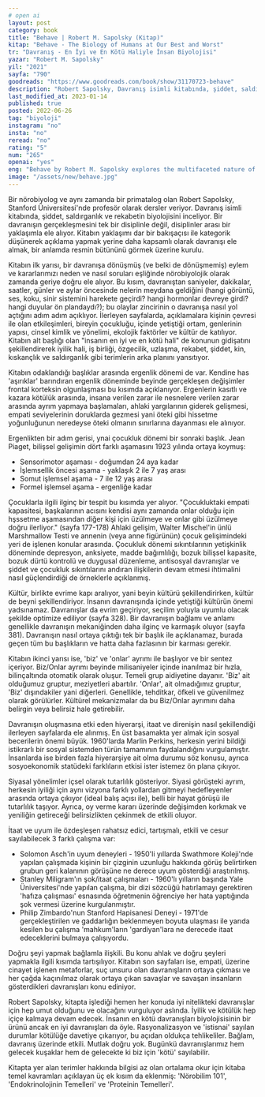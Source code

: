 ```yaml
---
# open ai
layout: post
category: book
title: "Behave | Robert M. Sapolsky (Kitap)"
kitap: "Behave - The Biology of Humans at Our Best and Worst"
tr: "Davranış - En İyi ve En Kötü Haliyle İnsan Biyolojisi"
yazar: "Robert M. Sapolsky"
yil: "2021"
sayfa: "790"
goodreads: "https://www.goodreads.com/book/show/31170723-behave"
description: "Robert Sapolsky, Davranış isimli kitabında, şiddet, saldırganlık ve rekabetin biyolojisini inceliyor. Bir davranışın gerçekleşmesini tek bir disiplinle değil, disiplinler arası bir yaklaşımla ele alıyor."
last_modified_at: 2023-01-14
published: true
posted: 2022-06-26
tag: "biyoloji"
instagram: "no"
insta: "no"
reread: "no"
rating: "5"
num: "265"
openai: "yes"
eng: "Behave by Robert M. Sapolsky explores the multifaceted nature of human behavior, delving into the intricate interplay between biology, environment, and culture that shapes our actions."
image: "/assets/new/behave.jpg"
---
```


Bir nörobiyolog ve aynı zamanda bir primatalog olan Robert Sapolsky, Stanford Üniversitesi'nde profesör olarak dersler veriyor. Davranış isimli kitabında, şiddet, saldırganlık ve rekabetin biyolojisini inceliyor. Bir davranışın gerçekleşmesini tek bir disiplinle değil, disiplinler arası bir yaklaşımla ele alıyor. Kitabın yaklaşımı dar bir bakışaçısı ile kategorik düşünerek açıklama yapmak yerine daha kapsamlı olarak davranışı ele almak, bir anlamda resmin bütününü görmek üzerine kurulu. 

Kitabın ilk yarısı, bir davranışa dönüşmüş (ve belki de dönüşmemiş) eylem ve kararlarımızı neden ve nasıl soruları eşliğinde nörobiyolojik olarak zamanda geriye doğru ele alıyor. Bu kısım, davranıştan saniyeler, dakikalar, saatler, günler ve aylar öncesinde nelerin meydana geldiğini (hangi görüntü, ses, koku, sinir sistemini harekete geçirdi? hangi hormonlar devreye girdi? hangi duyular ön plandaydı?); bu olaylar zincirinin o davranışa nasıl yol açtığını adım adım açıklıyor. İlerleyen sayfalarda, açıklamalara kişinin çevresi ile olan etkileşimleri, bireyin çocukluğu, içinde yetiştiği ortam, genlerinin yapısı, cinsel kimlik ve yönelimi, ekolojik faktörler ve kültür de katılıyor. Kitabın alt başlığı olan "insanın en iyi ve en kötü hali" de konunun gidişatını şekillendirerek iyilik hali, iş birliği, özgecilik, uzlaşma, rekabet, şiddet, kin, kıskançlık ve saldırganlık gibi terimlerin arka planını yansıtıyor.

Kitabın odaklandığı başlıklar arasında ergenlik dönemi de var. Kendine has 'aşırıklar' barındıran ergenlik döneminde beyinde gerçekleşen değişimler frontal korteksin olgunlaşması bu kısımda açıklanıyor. Ergenlerin kasıtlı ve kazara kötülük arasında, insana verilen zarar ile nesnelere verilen zarar arasında ayrım yapmaya başlamaları, ahlaki yargılarının giderek gelişmesi, empati seviyelerinin doruklarda gezmesi yani öteki gibi hissetme yoğunluğunun neredeyse öteki olmanın sınırlarına dayanması ele alınıyor. 

Ergenlikten bir adım gerisi, ynai çocukluk dönemi bir sonraki başlık. Jean Piaget, bilişsel gelişimin dört farklı aşamasını 1923 yılında ortaya koymuş:
* Sensorimotor aşaması - doğumdan 24 aya kadar
* İşlemsellik öncesi aşama - yaklaşık 2 ile 7 yaş arası
* Somut işlemsel aşama - 7 ile 12 yaş arası
* Formel işlemsel aşama - ergenliğe kadar

Çocuklarla ilgili ilginç bir tespit bu kısımda yer alıyor. "Çocukluktaki empati kapasitesi, başkalarının acısını kendisi aynı zamanda onlar olduğu için hşssetme aşamasından diğer kişi için üzülmeye ve onlar gibi üzülmeye doğru ilerliyor." (sayfa 177-178) Ahlaki gelişim, Walter Mischel'in ünlü Marshmallow Testi ve annenin (veya anne figürünün) çocuk gelişimindeki yeri de işlenen konular arasında. Çocukluk dönemi sıkıntılarının yetişkinlik döneminde depresyon, anksiyete, madde bağımlılığı, bozuk bilişsel kapasite, bozuk dürtü kontrolü ve duygusal düzenleme, antisosyal davranışlar ve şiddet ve çocukluk sıkıntılarını andıran ilişkilerin devam etmesi ihtimalini nasıl güçlendirdiği de örneklerle açıklanmış.

Kültür, birlikte evrime kapı aralıyor, yani beyin kültürü şekillendirirken, kültür de beyni şekillendiriyor. İnsanın davranışında içinde yetiştiği kültürün önemi yadsınamaz. Davranışlar da evrim geçiriyor, seçilim yoluyla uyumlu olacak şekilde optimize ediliyor (sayfa 328). Bir davranışın bağlamı ve anlamı genellikle davranışın mekaniğinden daha ilginç ve karmaşık oluyor (sayfa 381). Davranışın nasıl ortaya çıktığı tek bir başlık ile açıklanamaz, burada geçen tüm bu başlıkların ve hatta daha fazlasının bir karması gerekir. 

Kitabın ikinci yarısı ise, 'biz' ve 'onlar' ayrımı ile başlıyor ve bir sentez içeriyor. Biz/Onlar ayrımı beyinde milisaniyeler içinde inanılmaz bir hızla, bilinçaltında otomatik olarak oluşur. Temeli grup aidiyetine dayanır. 'Biz' ait olduğumuz gruptur, meziyetleri abartılır. 'Onlar', ait olmadığımız gruptur, 'Biz' dışındakiler yani diğerleri. Genellikle, tehditkar, öfkeli ve güvenilmez olarak görülürler. Kültürel mekanizmalar da bu Biz/Onlar ayrımını daha belirgin veya belirsiz hale getirebilir. 

Davranışın oluşmasına etki eden hiyerarşi, itaat ve direnişin nasıl şekillendiği ilerleyen sayfalarda ele alınmış. En üst basamakta yer almak için sosyal becerilerin önemi büyük. 1960'larda Marlin Perkins, herkesin yerini bildiği istikrarlı bir sosyal sistemden türün tamamının faydalandığını vurgulamıştır. İnsanlarda ise birden fazla hiyerarşiye ait olma durumu söz konusu, ayrıca sosyoekonomik statüdeki farklıların etkisi ister istemez ön plana çıkıyor. 

Siyasal yönelimler içsel olarak tutarlılık gösteriyor. Siyasi görüşteki ayrım, herkesin iyiliği için aynı vizyona farklı yollardan gitmeyi hedefleyenler arasında ortaya çıkıyor (ideal balış açısı ile), belli bir hayat görüşü ile tutarlılık taşıyor. Ayrıca, oy verme kararı üzerinde değişimden korkmak ve yeniliğin getireceği belirsizlikten çekinmek de etkili oluyor. 

İtaat ve uyum ile özdeşleşen rahatsız edici, tartışmalı, etkili ve cesur sayılabilecek 3 farklı çalışma var:
* Solomon Asch'in uyum deneyleri - 1950'li yıllarda Swathmore Koleji'nde yapılan çalışmada kişinin bir çizginin uzunluğu hakkında görüş belirtirken grubun geri kalanının görüşüne ne derece uyum gösterdiği araştırılmış.
* Stanley Miligram'ın şok/itaat çalışmaları - 1960'lı yılların başında Yale Üniversitesi'nde yapılan çalışma, bir dizi sözcüğü hatırlamayı gerektiren 'hafıza çalışması' esnasında öğretmenin öğrenciye her hata yaptığında şok vermesi üzerine kurgulanmıştır. 
* Philip Zimbardo'nun Stanford Hapisanesi Deneyi - 1971'de gerçekleştirilen ve gaddarlığın beklenmeyen boyuta ulaşması ile yarıda kesilen bu çalışma 'mahkum'ların 'gardiyan'lara ne derecede itaat edeceklerini bulmaya çalışıyordu. 

Doğru şeyi yapmak bağlamla ilişkili. Bu konu ahlak ve doğru şeyleri yapmakla ilgili kısımda tartışılıyor. Kitabın son sayfaları ise, empati, üzerine cinayet işlenen metaforlar, suç unsuru olan davranışların ortaya çıkması ve her çağda kaçınılmaz olarak ortaya çıkan savaşlar ve savaşan insanların gösterdikleri davranışları konu ediniyor.

Robert Sapolsky, kitapta işlediği hemen her konuda iyi nitelikteki davranışlar için hep umut olduğunu ve olacağını vurguluyor aslında. İyilik ve kötülük hep içiçe kalmaya devam edecek. İnsanın en kötü davranışları biyolojisisinin bir ürünü ancak en iyi davranışları da öyle. Rasyonalizasyon ve 'istisnai' sayılan durumlar kötülüğe davetiye çıkarıyor, bu açıdan oldukça tehlikeliler. Bağlam, davranış üzerinde etkili. Mutlak doğru yok. Bugünkü davranışlarımız hem gelecek kuşaklar hem de gelecekte ki biz için 'kötü' sayılabilir. 

Kitapta yer alan terimler hakkında bilgisi az olan ortalama okur için kitaba temel kavramları açıklayan üç ek kısım da eklenmiş: 'Nörobilim 101', 'Endokrinolojinin Temelleri' ve 'Proteinin Temelleri'.
